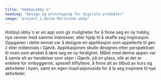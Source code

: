 ```yaml
---
title: "HobbyLobby´n"
heading: "Design og prototyping for digitale produkter"
image: "project_1_Anine Martinsen.webp"
---
```


HobbyLobby´n er en app som gir muligheter for å finne seg en ny hobby, nye venner med samme interesser, eller hjelp til å skaffe seg inspirasjon.
Oppgaven i dette emnet var å designe en applikasjon som appellerte til gen z eller millennials i Gjøvik. Applikasjonen skulle designes etter perspektivet til noen som ønsket å lære seg en ny ferdighet. Målet med denne appen var å samle alt av hendelser som skjer i Gjøvik, på en plass, slik at det er enklere for innbyggerne, spesielt tilflyttere, å finne alt av tilbud av kurs og aktiviteter i byen, samt en egen inspirasjonsside for å la seg inspirere til nye aktiviteter.
